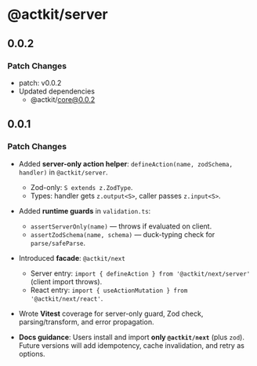 # @actkit/server

## 0.0.2

### Patch Changes

- patch: v0.0.2
- Updated dependencies
  - @actkit/core@0.0.2

## 0.0.1

### Patch Changes

- Added **server-only action helper**: `defineAction(name, zodSchema, handler)` in `@actkit/server`.
  - Zod-only: `S extends z.ZodType`.
  - Types: handler gets `z.output<S>`, caller passes `z.input<S>`.

- Added **runtime guards** in `validation.ts`:
  - `assertServerOnly(name)` — throws if evaluated on client.
  - `assertZodSchema(name, schema)` — duck-typing check for `parse/safeParse`.

- Introduced **facade**: `@actkit/next`
  - Server entry: `import { defineAction } from '@actkit/next/server'` (client import throws).
  - React entry: `import { useActionMutation } from '@actkit/next/react'`.

- Wrote **Vitest** coverage for server-only guard, Zod check, parsing/transform, and error propagation.

- **Docs guidance**: Users install and import **only `@actkit/next`** (plus `zod`).
  Future versions will add idempotency, cache invalidation, and retry as options.
